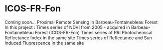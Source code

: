 # ICOS-FR-Fon
Coming soon...
Proximal Remote Sensing in Barbeau-Fontainebleau Forest
In this project : 
Times series of NDVI from 2005 - acquired in Barbeau-Fontainebleau Forest (ICOS-FR-Fon)
Times series of PRI Photochemical Reflectance Index in the same site
Times series of Reflectance and Sun induced Fluorescence in the same site

